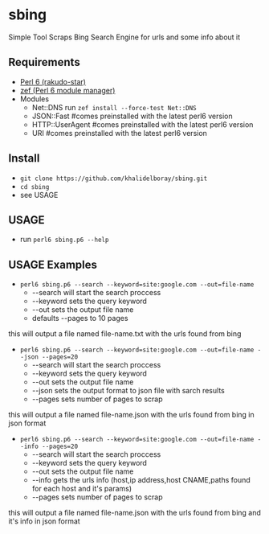 # sbing
Simple Tool Scraps Bing Search Engine for urls and some info about it
## Requirements
  * [Perl 6 (rakudo-star)](https://rakudo.org/files)
  * [zef (Perl 6 module manager)](https://github.com/ugexe/zef) 
  * Modules
    * Net::DNS run `zef install --force-test Net::DNS`
    * JSON::Fast #comes preinstalled with the latest perl6 version
    * HTTP::UserAgent #comes preinstalled with the latest perl6 version
    * URI #comes preinstalled with the latest perl6 version

## Install
  * `git clone https://github.com/khalidelboray/sbing.git`
  * `cd sbing`
  * see USAGE
## USAGE
 * run `perl6 sbing.p6 --help`
## USAGE Examples
  * `perl6 sbing.p6 --search --keyword=site:google.com --out=file-name`
    * --search will start the search proccess
    * --keyword sets the query keyword
    * --out sets the output file name
    * defaults --pages to 10 pages
    
this will output a file named file-name.txt with the urls found from bing

  * `perl6 sbing.p6 --search --keyword=site:google.com --out=file-name --json --pages=20`
    * --search will start the search proccess
    * --keyword sets the query keyword
    * --out sets the output file name
    * --json sets the output format to json file with sarch results
    * --pages sets number of pages to scrap
    
this will output a file named file-name.json with the urls found from bing in json format

  * `perl6 sbing.p6 --search --keyword=site:google.com --out=file-name --info --pages=20`
    * --search will start the search proccess
    * --keyword sets the query keyword
    * --out sets the output file name
    * --info gets the urls info (host,ip address,host CNAME,paths found for each host and it's params)
    * --pages sets number of pages to scrap
    
this will output a file named file-name.json with the urls found from bing and it's info in json format
